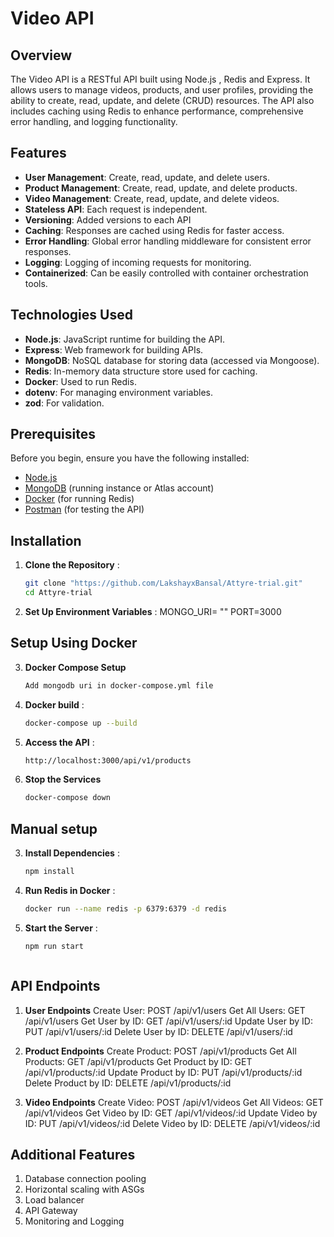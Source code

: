 # Video API

## Overview

The Video API is a RESTful API built using Node.js , Redis and Express. It allows users to manage videos, products, and user profiles, providing the ability to create, read, update, and delete (CRUD) resources. The API also includes caching using Redis to enhance performance, comprehensive error handling, and logging functionality.

## Features

- **User Management**: Create, read, update, and delete users.
- **Product Management**: Create, read, update, and delete products.
- **Video Management**: Create, read, update, and delete videos.
- **Stateless API**: Each request is independent.
- **Versioning**: Added versions to each API
- **Caching**: Responses are cached using Redis for faster access.
- **Error Handling**: Global error handling middleware for consistent error responses.
- **Logging**: Logging of incoming requests for monitoring.
- **Containerized**: Can be easily controlled with container orchestration tools.

## Technologies Used

- **Node.js**: JavaScript runtime for building the API.
- **Express**: Web framework for building APIs.
- **MongoDB**: NoSQL database for storing data (accessed via Mongoose).
- **Redis**: In-memory data structure store used for caching.
- **Docker**: Used to run Redis.
- **dotenv**: For managing environment variables.
- **zod**: For validation.

## Prerequisites

Before you begin, ensure you have the following installed:

- [Node.js](https://nodejs.org/)
- [MongoDB](https://www.mongodb.com/) (running instance or Atlas account)
- [Docker](https://www.docker.com/) (for running Redis)
- [Postman](https://www.postman.com/) (for testing the API)

## Installation

1. **Clone the Repository** :

   ```bash
   git clone "https://github.com/LakshayxBansal/Attyre-trial.git"
   cd Attyre-trial


2. **Set Up Environment Variables** :
    MONGO_URI= ""
    PORT=3000

## Setup Using Docker
3. **Docker Compose Setup**
    ```bash
    Add mongodb uri in docker-compose.yml file 


4. **Docker build** :
    ```bash 
    docker-compose up --build


5. **Access the API** :
    ```bash 
    http://localhost:3000/api/v1/products


6. **Stop the Services**
    ```bash
    docker-compose down

## Manual setup

3. **Install Dependencies** :
    ```bash
    npm install

4. **Run Redis in Docker** :
    
    ```bash 
    docker run --name redis -p 6379:6379 -d redis

5. **Start the Server** :
    ```bash 
    npm run start



## API Endpoints

1. **User Endpoints**
    Create User: POST /api/v1/users
    Get All Users: GET /api/v1/users
    Get User by ID: GET /api/v1/users/:id
    Update User by ID: PUT /api/v1/users/:id
    Delete User by ID: DELETE /api/v1/users/:id

2. **Product Endpoints**
    Create Product: POST /api/v1/products
    Get All Products: GET /api/v1/products
    Get Product by ID: GET /api/v1/products/:id
    Update Product by ID: PUT /api/v1/products/:id
    Delete Product by ID: DELETE /api/v1/products/:id

3. **Video Endpoints**
    Create Video: POST /api/v1/videos
    Get All Videos: GET /api/v1/videos
    Get Video by ID: GET /api/v1/videos/:id
    Update Video by ID: PUT /api/v1/videos/:id
    Delete Video by ID: DELETE /api/v1/videos/:id


## Additional Features 
1. Database connection pooling 
2. Horizontal scaling with ASGs
3. Load balancer
4. API Gateway
5. Monitoring and Logging